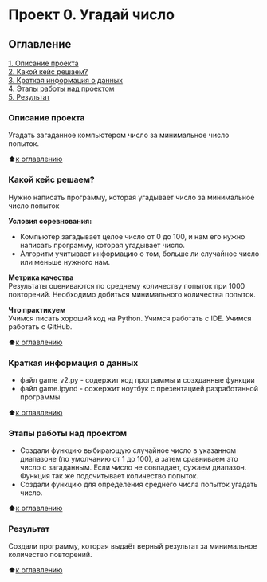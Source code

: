 # Проект 0. Угадай число

## Оглавление  
[1. Описание проекта](https://github.com/OlesyaNori/sf_datasciense/blob/main/project%200/readme.md#Описание-проекта)  
[2. Какой кейс решаем?](https://github.com/OlesyaNori/sf_datasciense/blob/main/project%200/readme.md#Какой-кейс-решаем)  
[3. Краткая информация о данных](https://github.com/OlesyaNori/sf_datasciense/blob/main/project%200/readme.md#Краткая-информация-о-данных)  
[4. Этапы работы над проектом](https://github.com/OlesyaNori/sf_datasciense/blob/main/project%200/readme.md#Этапы-работы-над-проектом)  
[5. Результат](https://github.com/OlesyaNori/sf_datasciense/blob/main/project%200/readme.md#Результат)    

### Описание проекта    
Угадать загаданное компьютером число за минимальное число попыток.

:arrow_up:[к оглавлению](https://github.com/OlesyaNori/sf_datasciense/blob/main/project%200/readme.md#Оглавление)


### Какой кейс решаем?    
Нужно написать программу, которая угадывает число за минимальное число попыток

**Условия соревнования:**  
- Компьютер загадывает целое число от 0 до 100, и нам его нужно написать программу, которая угадывает число.
- Алгоритм учитывает информацию о том, больше ли случайное число или меньше нужного нам.

**Метрика качества**     
Результаты оцениваются по среднему количеству попыток при 1000 повторений. Необходимо добиться минимального количества попыток.

**Что практикуем**     
Учимся писать хороший код на Python.
Учимся работать с IDE.
Учимся работать с GitHub.

:arrow_up:[к оглавлению](https://github.com/OlesyaNori/sf_datasciense/blob/main/project%200/readme.md#Оглавление)

### Краткая информация о данных

- файл game_v2.py - содержит код программы и созхданные функции
- файл game.ipynd - сожержит ноутбук с презентацией разработанной программы

:arrow_up:[к оглавлению](https://github.com/OlesyaNori/sf_datasciense/blob/main/project%200/readme.md#Оглавление)


### Этапы работы над проектом  
- Создали функцию выбирающую случайное число в указанном диапазоне (по умолчанию от 1 до 100), а затем сравниваем это число с загаданным. Если число не совпадает, сужаем диапазон. Функция так же подсчитывает количество попыток.
- Создали функцию для определения среднего числа попыток угадать число. 

:arrow_up:[к оглавлению](https://github.com/OlesyaNori/sf_datasciense/blob/main/project%200/readme.md#Оглавление)


### Результат  
Создали программу, которая выдаёт верный результат за минимальное количество повторений.

:arrow_up:[к оглавлению](https://github.com/OlesyaNori/sf_datasciense/blob/main/project%200/readme.md#Оглавление)




